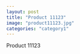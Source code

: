 ```yaml
---
layout: post
title: "Product 11123"
image: "product11123.jpg"
categories: "category1"
---
```

Product 11123
